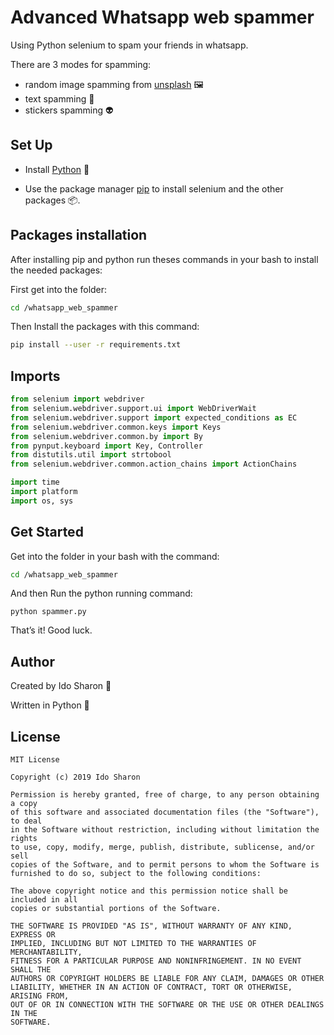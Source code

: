 # Advanced Whatsapp web spammer

Using Python selenium to spam your friends in whatsapp.

There are 3 modes for spamming:
* random image spamming from [unsplash](https://source.unsplash.com/) 🖼️
* text spamming 📝 
* stickers spamming 👽

## Set Up

* Install [Python](https://www.python.org/) 🐍 

* Use the package manager [pip](https://pip.pypa.io/en/stable/) to install selenium and the other packages 📦.

## Packages installation

After installing pip and python run theses commands in your bash to install the needed packages:

First get into the folder:
```bash
cd /whatsapp_web_spammer
```

Then Install the packages with this command:

```bash
pip install --user -r requirements.txt
```

## Imports

```python
from selenium import webdriver
from selenium.webdriver.support.ui import WebDriverWait
from selenium.webdriver.support import expected_conditions as EC
from selenium.webdriver.common.keys import Keys
from selenium.webdriver.common.by import By
from pynput.keyboard import Key, Controller
from distutils.util import strtobool
from selenium.webdriver.common.action_chains import ActionChains

import time
import platform
import os, sys
```

## Get Started

Get into the folder in your bash with the command:
```bash
cd /whatsapp_web_spammer
```
And then Run the python running command:
```
python spammer.py
```

That’s it! Good luck.

## Author

Created by Ido Sharon 🐶 

Written in Python 🐍

## License
```
MIT License

Copyright (c) 2019 Ido Sharon

Permission is hereby granted, free of charge, to any person obtaining a copy
of this software and associated documentation files (the "Software"), to deal
in the Software without restriction, including without limitation the rights
to use, copy, modify, merge, publish, distribute, sublicense, and/or sell
copies of the Software, and to permit persons to whom the Software is
furnished to do so, subject to the following conditions:

The above copyright notice and this permission notice shall be included in all
copies or substantial portions of the Software.

THE SOFTWARE IS PROVIDED "AS IS", WITHOUT WARRANTY OF ANY KIND, EXPRESS OR
IMPLIED, INCLUDING BUT NOT LIMITED TO THE WARRANTIES OF MERCHANTABILITY,
FITNESS FOR A PARTICULAR PURPOSE AND NONINFRINGEMENT. IN NO EVENT SHALL THE
AUTHORS OR COPYRIGHT HOLDERS BE LIABLE FOR ANY CLAIM, DAMAGES OR OTHER
LIABILITY, WHETHER IN AN ACTION OF CONTRACT, TORT OR OTHERWISE, ARISING FROM,
OUT OF OR IN CONNECTION WITH THE SOFTWARE OR THE USE OR OTHER DEALINGS IN THE
SOFTWARE.
```
